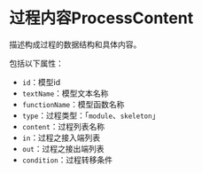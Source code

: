 # 过程内容ProcessContent


描述构成过程的数据结构和具体内容。



包括以下属性：
- `id`：模型id
- `textName`：模型文本名称
- `functionName`：模型函数名称
- `type`：过程类型：「`module`、`skeleton`」
- `content`：过程列表名称
- `in`：过程之接入端列表
- `out`：过程之接出端列表
- `condition`：过程转移条件